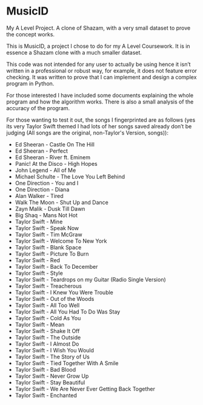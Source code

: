 # MusicID
My A Level Project. A clone of Shazam, with a very small dataset to prove the concept works.

This is MusicID, a project I chose to do for my A Level Coursework. It is in essence a Shazam clone with a much smaller dataset.

This code was not intended for any user to actually be using hence it isn’t written in a professional or robust way, for example, it does not feature error checking. It was written to prove that I can implement and design a complex program in Python.

For those interested I have included some documents explaining the whole program and how the algorithm works. There is also a small analysis of the accuracy of the program.

For those wanting to test it out, the songs I fingerprinted are as follows (yes its very Taylor Swift themed I had lots of her songs saved already don’t be judging (All songs are the original, non-Taylor's Version, songs)):
 - Ed Sheeran - Castle On The Hill
 - Ed Sheeran - Perfect
 - Ed Sheeran - River ft. Eminem
 - Panic! At the Disco - High Hopes
 - John Legend - All of Me
 - Michael Schulte - The Love You Left Behind
 - One Direction - You and I
 - One Direction - Diana
 - Alan Walker - Tired
 - Walk The Moon - Shut Up and Dance
 - Zayn Malik - Dusk Till Dawn
 - Big Shaq - Mans Not Hot
 - Taylor Swift - Mine
 - Taylor Swift - Speak Now
 - Taylor Swift - Tim McGraw
 - Taylor Swift - Welcome To New York
 - Taylor Swift - Blank Space
 - Taylor Swift - Picture To Burn
 - Taylor Swift - Red
 - Taylor Swift - Back To December
 - Taylor Swift - Style
 - Taylor Swift - Teardrops on my Guitar (Radio Single Version)
 - Taylor Swift - Treacherous
 - Taylor Swift - I Knew You Were Trouble
 - Taylor Swift - Out of the Woods
 - Taylor Swift - All Too Well
 - Taylor Swift - All You Had To Do Was Stay
 - Taylor Swift - Cold As You
 - Taylor Swift - Mean
 - Taylor Swift - Shake It Off
 - Taylor Swift - The Outside
 - Taylor Swift - I Almost Do
 - Taylor Swift - I Wish You Would
 - Taylor Swift - The Story of Us
 - Taylor Swift - Tied Together With A Smile
 - Taylor Swift - Bad Blood
 - Taylor Swift - Never Grow Up
 - Taylor Swift - Stay Beautiful
 - Taylor Swift - We Are Never Ever Getting Back Together
 - Taylor Swift - Enchanted


